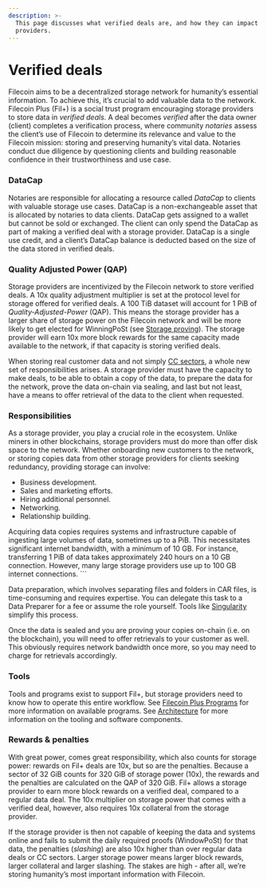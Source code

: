 ```yaml
---
description: >-
  This page discusses what verified deals are, and how they can impact storage
  providers.
---
```


# Verified deals

Filecoin aims to be a decentralized storage network for humanity’s essential information. To achieve this, it’s crucial to add valuable data to the network. Filecoin Plus (Fil+) is a social trust program encouraging storage providers to store data in _verified deals_. A deal becomes _verified_ after the data owner (client) completes a verification process, where community _notaries_ assess the client’s use of Filecoin to determine its relevance and value to the Filecoin mission: storing and preserving humanity’s vital data. Notaries conduct due diligence by questioning clients and building reasonable confidence in their trustworthiness and use case.

### DataCap

Notaries are responsible for allocating a resource called _DataCap_ to clients with valuable storage use cases. DataCap is a non-exchangeable asset that is allocated by notaries to data clients. DataCap gets assigned to a wallet but cannot be sold or exchanged. The client can only spend the DataCap as part of making a verified deal with a storage provider. DataCap is a single use credit, and a client’s DataCap balance is deducted based on the size of the data stored in verified deals.

### Quality Adjusted Power (QAP)

Storage providers are incentivized by the Filecoin network to store verified deals. A 10x quality adjustment multiplier is set at the protocol level for storage offered for verified deals. A 100 TiB dataset will account for 1 PiB of _Quality-Adjusted-Power_ (QAP). This means the storage provider has a larger share of storage power on the Filecoin network and will be more likely to get elected for WinningPoSt (see [Storage proving](https://docs.filecoin.io/storage-provider/filecoin-economics/storage-proving/)). The storage provider will earn 10x more block rewards for the same capacity made available to the network, if that capacity is storing verified deals.

When storing real customer data and not simply [CC sectors](https://docs.filecoin.io/reference/general/glossary/#capacity-commitment), a whole new set of responsibilities arises. A storage provider must have the capacity to make deals, to be able to obtain a copy of the data, to prepare the data for the network, prove the data on-chain via sealing, and last but not least, have a means to offer retrieval of the data to the client when requested.

### Responsibilities

As a storage provider, you play a crucial role in the ecosystem. Unlike miners in other blockchains, storage providers must do more than offer disk space to the network. Whether onboarding new customers to the network, or storing copies data from other storage providers for clients seeking redundancy, providing storage can involve:

* Business development.
* Sales and marketing efforts.
* Hiring additional personnel.
* Networking.
* Relationship building.

Acquiring data copies requires systems and infrastructure capable of ingesting large volumes of data, sometimes up to a PiB. This necessitates significant internet bandwidth, with a minimum of 10 GB. For instance, transferring 1 PiB of data takes approximately 240 hours on a 10 GB connection. However, many large storage providers use up to 100 GB internet connections. \`\`\`

Data preparation, which involves separating files and folders in CAR files, is time-consuming and requires expertise. You can delegate this task to a Data Preparer for a fee or assume the role yourself. Tools like [Singularity](https://singularity.storage/) simplify this process.

Once the data is sealed and you are proving your copies on-chain (i.e. on the blockchain), you will need to offer retrievals to your customer as well. This obviously requires network bandwidth once more, so you may need to charge for retrievals accordingly.

### Tools

Tools and programs exist to support Fil+, but storage providers need to know how to operate this entire workflow. See [Filecoin Plus Programs](https://docs.filecoin.io/storage-provider/filecoin-deals/filecoin-programs/) for more information on available programs. See [Architecture](https://docs.filecoin.io/storage-provider/architecture/lotus-components/) for more information on the tooling and software components.

### Rewards & penalties

With great power, comes great responsibility, which also counts for storage power: rewards on Fil+ deals are 10x, but so are the penalties. Because a sector of 32 GiB counts for 320 GiB of storage power (10x), the rewards and the penalties are calculated on the QAP of 320 GiB. Fil+ allows a storage provider to earn more block rewards on a verified deal, compared to a regular data deal. The 10x multiplier on storage power that comes with a verified deal, however, also requires 10x collateral from the storage provider.

If the storage provider is then not capable of keeping the data and systems online and fails to submit the daily required proofs (WindowPoSt) for that data, the penalties (_slashing_) are also 10x higher than over regular data deals or CC sectors. Larger storage power means larger block rewards, larger collateral and larger slashing. The stakes are high - after all, we’re storing humanity’s most important information with Filecoin.
